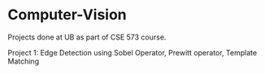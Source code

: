# Computer-Vision
Projects done at UB as part of CSE 573 course.

Project 1: Edge Detection using Sobel Operator, Prewitt operator, Template Matching
